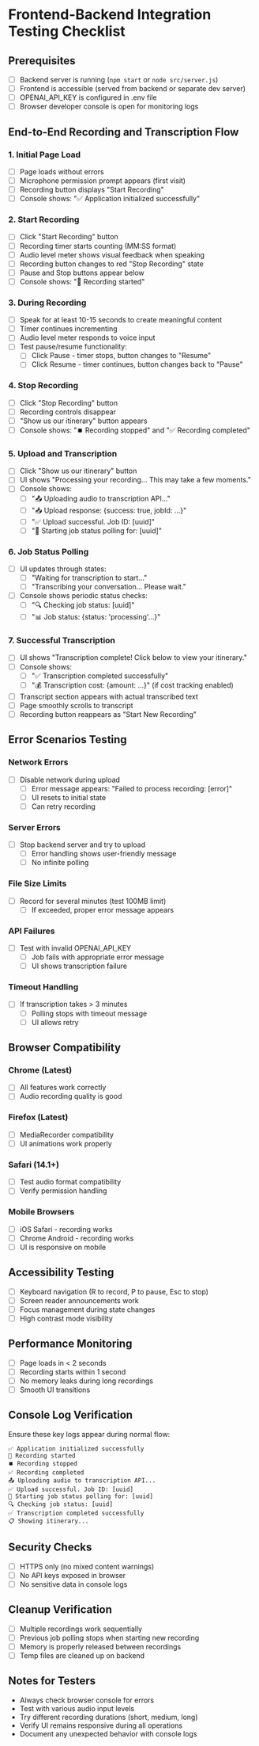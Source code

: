 # Frontend-Backend Integration Testing Checklist

## Prerequisites
- [ ] Backend server is running (`npm start` or `node src/server.js`)
- [ ] Frontend is accessible (served from backend or separate dev server)
- [ ] OPENAI_API_KEY is configured in .env file
- [ ] Browser developer console is open for monitoring logs

## End-to-End Recording and Transcription Flow

### 1. Initial Page Load
- [ ] Page loads without errors
- [ ] Microphone permission prompt appears (first visit)
- [ ] Recording button displays "Start Recording"
- [ ] Console shows: "✅ Application initialized successfully"

### 2. Start Recording
- [ ] Click "Start Recording" button
- [ ] Recording timer starts counting (MM:SS format)
- [ ] Audio level meter shows visual feedback when speaking
- [ ] Recording button changes to red "Stop Recording" state
- [ ] Pause and Stop buttons appear below
- [ ] Console shows: "🎤 Recording started"

### 3. During Recording
- [ ] Speak for at least 10-15 seconds to create meaningful content
- [ ] Timer continues incrementing
- [ ] Audio level meter responds to voice input
- [ ] Test pause/resume functionality:
  - [ ] Click Pause - timer stops, button changes to "Resume"
  - [ ] Click Resume - timer continues, button changes back to "Pause"

### 4. Stop Recording
- [ ] Click "Stop Recording" button
- [ ] Recording controls disappear
- [ ] "Show us our itinerary" button appears
- [ ] Console shows: "⏹️ Recording stopped" and "✅ Recording completed"

### 5. Upload and Transcription
- [ ] Click "Show us our itinerary" button
- [ ] UI shows "Processing your recording... This may take a few moments."
- [ ] Console shows:
  - [ ] "📤 Uploading audio to transcription API..."
  - [ ] "📥 Upload response: {success: true, jobId: ...}"
  - [ ] "✅ Upload successful. Job ID: [uuid]"
  - [ ] "🔄 Starting job status polling for: [uuid]"

### 6. Job Status Polling
- [ ] UI updates through states:
  - [ ] "Waiting for transcription to start..."
  - [ ] "Transcribing your conversation... Please wait."
- [ ] Console shows periodic status checks:
  - [ ] "🔍 Checking job status: [uuid]"
  - [ ] "📊 Job status: {status: 'processing'...}"

### 7. Successful Transcription
- [ ] UI shows "Transcription complete! Click below to view your itinerary."
- [ ] Console shows:
  - [ ] "✅ Transcription completed successfully"
  - [ ] "💰 Transcription cost: {amount: ...}" (if cost tracking enabled)
- [ ] Transcript section appears with actual transcribed text
- [ ] Page smoothly scrolls to transcript
- [ ] Recording button reappears as "Start New Recording"

## Error Scenarios Testing

### Network Errors
- [ ] Disable network during upload
  - [ ] Error message appears: "Failed to process recording: [error]"
  - [ ] UI resets to initial state
  - [ ] Can retry recording

### Server Errors
- [ ] Stop backend server and try to upload
  - [ ] Error handling shows user-friendly message
  - [ ] No infinite polling

### File Size Limits
- [ ] Record for several minutes (test 100MB limit)
  - [ ] If exceeded, proper error message appears

### API Failures
- [ ] Test with invalid OPENAI_API_KEY
  - [ ] Job fails with appropriate error message
  - [ ] UI shows transcription failure

### Timeout Handling
- [ ] If transcription takes > 3 minutes
  - [ ] Polling stops with timeout message
  - [ ] UI allows retry

## Browser Compatibility

### Chrome (Latest)
- [ ] All features work correctly
- [ ] Audio recording quality is good

### Firefox (Latest)
- [ ] MediaRecorder compatibility
- [ ] UI animations work properly

### Safari (14.1+)
- [ ] Test audio format compatibility
- [ ] Verify permission handling

### Mobile Browsers
- [ ] iOS Safari - recording works
- [ ] Chrome Android - recording works
- [ ] UI is responsive on mobile

## Accessibility Testing
- [ ] Keyboard navigation (R to record, P to pause, Esc to stop)
- [ ] Screen reader announcements work
- [ ] Focus management during state changes
- [ ] High contrast mode visibility

## Performance Monitoring
- [ ] Page loads in < 2 seconds
- [ ] Recording starts within 1 second
- [ ] No memory leaks during long recordings
- [ ] Smooth UI transitions

## Console Log Verification
Ensure these key logs appear during normal flow:
```
✅ Application initialized successfully
🎤 Recording started
⏹️ Recording stopped
✅ Recording completed
📤 Uploading audio to transcription API...
✅ Upload successful. Job ID: [uuid]
🔄 Starting job status polling for: [uuid]
🔍 Checking job status: [uuid]
✅ Transcription completed successfully
📋 Showing itinerary...
```

## Security Checks
- [ ] HTTPS only (no mixed content warnings)
- [ ] No API keys exposed in browser
- [ ] No sensitive data in console logs

## Cleanup Verification
- [ ] Multiple recordings work sequentially
- [ ] Previous job polling stops when starting new recording
- [ ] Memory is properly released between recordings
- [ ] Temp files are cleaned up on backend

## Notes for Testers
- Always check browser console for errors
- Test with various audio input levels
- Try different recording durations (short, medium, long)
- Verify UI remains responsive during all operations
- Document any unexpected behavior with console logs